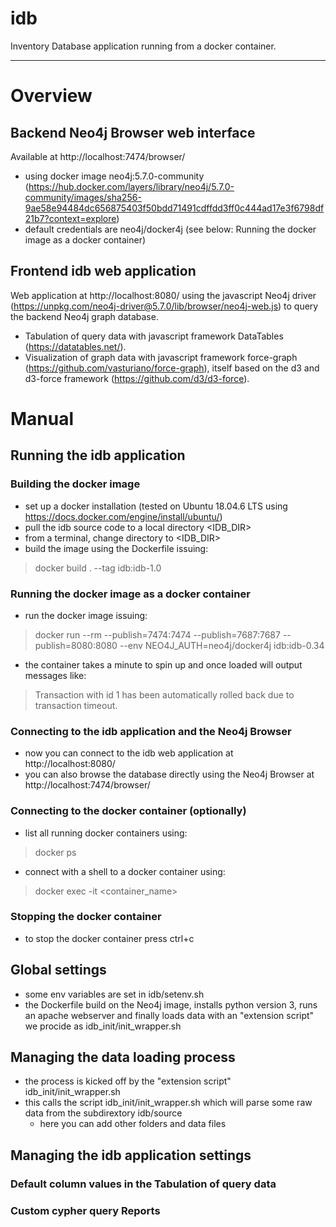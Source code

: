 # idb
Inventory Database application running from a docker container.

---

# Overview

## Backend Neo4j Browser web interface
Available at http://localhost:7474/browser/
- using docker image neo4j:5.7.0-community (https://hub.docker.com/layers/library/neo4j/5.7.0-community/images/sha256-9ae58e94484dc656875403f50bdd71491cdffdd3ff0c444ad17e3f6798df21b7?context=explore)
- default credentials are neo4j/docker4j (see below: Running the docker image as a docker container)

## Frontend idb web application
Web application at http://localhost:8080/ using the javascript Neo4j driver (https://unpkg.com/neo4j-driver@5.7.0/lib/browser/neo4j-web.js) to query the backend Neo4j graph database.
- Tabulation of query data with javascript framework DataTables (https://datatables.net/).
- Visualization of graph data with javascript framework force-graph (https://github.com/vasturiano/force-graph), itself based on the d3 and d3-force framework (https://github.com/d3/d3-force).

# Manual

## Running the idb application
### Building the docker image
- set up a docker installation (tested on Ubuntu 18.04.6 LTS using https://docs.docker.com/engine/install/ubuntu/)
- pull the idb source code to a local directory <IDB_DIR>
- from a terminal, change directory to <IDB_DIR>
- build the image using the Dockerfile issuing:
> docker build . --tag idb:idb-1.0
### Running the docker image as a docker container
- run the docker image issuing:
> docker run --rm --publish=7474:7474 --publish=7687:7687 --publish=8080:8080 --env NEO4J_AUTH=neo4j/docker4j idb:idb-0.34
- the container takes a minute to spin up and once loaded will output messages like:
> Transaction with id 1 has been automatically rolled back due to transaction timeout.
### Connecting to the idb application and the Neo4j Browser
- now you can connect to the idb web application at http://localhost:8080/
- you can also browse the database directly using the Neo4j Browser at http://localhost:7474/browser/
### Connecting to the docker container (optionally)
- list all running docker containers using:
> docker ps
- connect with a shell to a docker container using:
> docker exec -it <container_name>
### Stopping the docker container
- to stop the docker container press ctrl+c

## Global settings
- some env variables are set in idb/setenv.sh
- the Dockerfile build on the Neo4j image, installs python version 3, runs an apache webserver and finally loads data with an "extension script" we procide as idb_init/init_wrapper.sh
## Managing the data loading process
- the process is kicked off by the "extension script" idb_init/init_wrapper.sh
- this calls the script idb_init/init_wrapper.sh which will parse some raw data from the subdirextory idb/source
  - here you can add other folders and data files
## Managing the idb application settings
### Default column values in the Tabulation of query data
### Custom cypher query Reports

